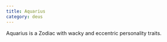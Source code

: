 ```yaml
---
title: Aquarius
category: deus
---
```

Aquarius is a Zodiac with wacky and eccentric personality traits.
